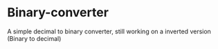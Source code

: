 # Binary-converter
A simple decimal to binary converter, still working on a inverted version (Binary to decimal)
